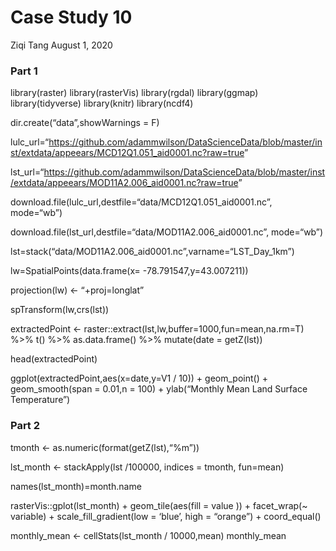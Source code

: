 Case Study 10
================
Ziqi Tang
August 1, 2020

### Part 1

library(raster) library(rasterVis) library(rgdal) library(ggmap)
library(tidyverse) library(knitr) library(ncdf4)

dir.create(“data”,showWarnings = F)

lulc\_url=“<https://github.com/adammwilson/DataScienceData/blob/master/inst/extdata/appeears/MCD12Q1.051_aid0001.nc?raw=true>”

lst\_url=“<https://github.com/adammwilson/DataScienceData/blob/master/inst/extdata/appeears/MOD11A2.006_aid0001.nc?raw=true>”

download.file(lulc\_url,destfile=“data/MCD12Q1.051\_aid0001.nc”,
mode=“wb”)

download.file(lst\_url,destfile=“data/MOD11A2.006\_aid0001.nc”,
mode=“wb”)

lst=stack(“data/MOD11A2.006\_aid0001.nc”,varname=“LST\_Day\_1km”)

lw=SpatialPoints(data.frame(x= -78.791547,y=43.007211))

projection(lw) &lt;- “+proj=longlat”

spTransform(lw,crs(lst))

extractedPoint &lt;-
raster::extract(lst,lw,buffer=1000,fun=mean,na.rm=T) %&gt;% t() %&gt;%
as.data.frame() %&gt;% mutate(date = getZ(lst))

head(extractedPoint)

ggplot(extractedPoint,aes(x=date,y=V1 / 10)) + geom\_point() +
geom\_smooth(span = 0.01,n = 100) + ylab(“Monthly Mean Land Surface
Temperature”)

### Part 2

tmonth &lt;- as.numeric(format(getZ(lst),“%m”))

lst\_month &lt;- stackApply(lst /100000, indices = tmonth, fun=mean)

names(lst\_month)=month.name

rasterVis::gplot(lst\_month) + geom\_tile(aes(fill = value )) +
facet\_wrap(\~ variable) + scale\_fill\_gradient(low = ‘blue’, high =
“orange”) + coord\_equal()

monthly\_mean &lt;- cellStats(lst\_month / 10000,mean) monthly\_mean
